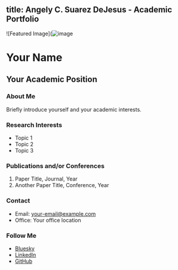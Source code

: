 title: Angely C. Suarez DeJesus - Academic Portfolio
---

![Featured Image](![image](https://github.com/user-attachments/assets/cba8e47c-cd75-41f8-9a31-e9ca07172ad8)



# Your Name
## Your Academic Position

### About Me
Briefly introduce yourself and your academic interests.

### Research Interests
- Topic 1
- Topic 2
- Topic 3

### Publications and/or Conferences

1. Paper Title, Journal, Year
2. Another Paper Title, Conference, Year

### Contact

- Email: your-email@example.com
- Office: Your office location

### Follow Me

- [Bluesky](https://bsky.app/your_bluesky_handle)
- [LinkedIn](https://linkedin.com/in/your_linkedin_profile)
- [GitHub](https://github.com/your_github_username)
